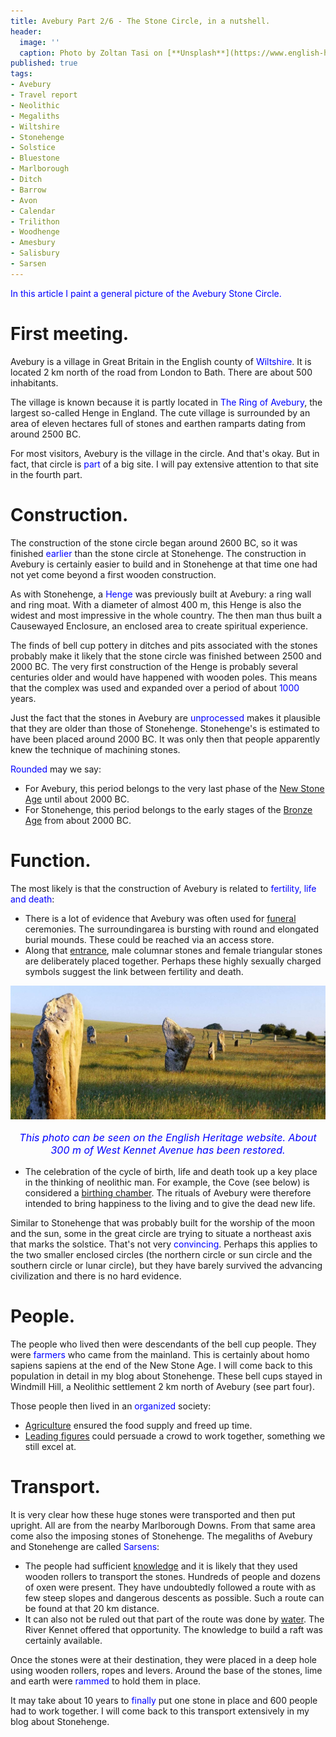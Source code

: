 ```yaml
---
title: Avebury Part 2/6 - The Stone Circle, in a nutshell.
header:
  image: ''
  caption: Photo by Zoltan Tasi on [**Unsplash**](https://www.english-heritage.org.uk)
published: true
tags:
- Avebury
- Travel report
- Neolithic
- Megaliths
- Wiltshire
- Stonehenge
- Solstice
- Bluestone
- Marlborough
- Ditch
- Barrow
- Avon
- Calendar
- Trilithon
- Woodhenge
- Amesbury
- Salisbury
- Sarsen
---
```


<span style="color: blue;">In this article I paint a general picture of the Avebury Stone Circle.</span>

# First meeting.
Avebury is a village in Great Britain in the English county of <span style="color: blue;">Wiltshire</span>. It is located 2 km north of the road from London to Bath. There are about 500 inhabitants. 

The village is known because it is partly located in <span style="color: blue;">The Ring of Avebury</span>, the largest so-called Henge in England. The cute village is surrounded by an area of eleven hectares full of stones and earthen ramparts dating from around 2500 BC.

For most visitors, Avebury is the village in the circle. And that's okay. But in fact, that circle is <span style="color: blue;">part</span> of a big site. I will pay extensive attention to that site in the fourth part.
# Construction. 
The construction of the stone circle began around 2600 BC, so it was finished <span style="color: blue;">earlier</span> than the stone circle at Stonehenge. The construction in Avebury is certainly easier to build and in Stonehenge at that time one had not yet come beyond a first wooden construction. 

As with Stonehenge, a <span style="color: blue;">Henge</span> was previously built at Avebury: a ring wall and ring moat. With a diameter of almost 400 m, this Henge is also the widest and most impressive in the whole country. The then man thus built a Causewayed Enclosure, an enclosed area to create spiritual experience. 

The finds of bell cup pottery in ditches and pits associated with the stones probably make it likely that the stone circle was finished between 2500 and 2000 BC. The very first construction of the Henge is probably several centuries older and would have happened with wooden poles. This means that the complex was used and expanded over a period of about <span style="color: blue;">1000</span> years. 

Just the fact that the stones in Avebury are <span style="color: blue;">unprocessed</span> makes it plausible that they are older than those of Stonehenge. Stonehenge's is estimated to have been placed around 2000 BC. It was only then that people apparently knew the technique of machining stones.

<span style="color: blue;">Rounded</span> may we say:
* For Avebury, this period belongs to the very last phase of the <u>New Stone Age</u> until about 2000 BC. 
* For Stonehenge, this period belongs to the early stages of the <u>Bronze Age</u> from about 2000 BC.

# Function.
The most likely is that the construction of Avebury is related to <span style="color: blue;">fertility, life and death</span>:
* There is a lot of evidence that Avebury was often used for <u>funeral</u> ceremonies. The surroundingarea is bursting with round and elongated burial mounds. These could be reached via an access store.
* Along that <u>entrance</u>, male columnar stones and female triangular stones are deliberately placed together. Perhaps these highly sexually charged symbols suggest the link between fertility and death. 

<div align="center"><img src="/images/West Kennet Avenue.jpg" alt="" width="" height=""></div>

<p style="text-align: center; font-size: 12pt;"><span style="color: blue;"><i>This photo can be seen on the English Heritage website. About 300 m of West Kennet Avenue has been restored.</i></span></p>

* The celebration of the cycle of birth, life and death took up a key place in the thinking of neolithic man. For example, the Cove (see below) is considered a <u>birthing chamber</u>. The rituals of Avebury were therefore intended to bring happiness to the living and to give the dead new life.

Similar to Stonehenge that was probably built for the worship of the moon and the sun, some in the great circle are trying to situate a northeast axis that marks the solstice. That's not very <span style="color: blue;">convincing</span>. Perhaps this applies to the two smaller enclosed circles (the northern circle or sun circle and the southern circle or lunar circle), but they have barely survived the advancing civilization and there is no hard evidence.

# People.
The people who lived then were descendants of the bell cup people. They were <span style="color: blue;">farmers</span> who came from the mainland. This is certainly about homo sapiens sapiens at the end of the New Stone Age. I will come back to this population in detail in my blog about Stonehenge. These bell cups stayed in Windmill Hill, a Neolithic settlement 2 km north of Avebury (see part four).

Those people then lived in an <span style="color: blue;">organized</span> society:
* <u>Agriculture</u> ensured the food supply and freed up time.
* <u>Leading figures</u> could persuade a crowd to work together, something we still excel at.

# Transport.
It is very clear how these huge stones were transported and then put upright. All are from the nearby Marlborough Downs. From that same area come also the imposing stones of Stonehenge. The megaliths of Avebury and Stonehenge are called <span style="color: blue;">Sarsens</span>:
* The people had sufficient <u>knowledge</u> and it is likely that they used wooden rollers to transport the stones. Hundreds of people and dozens of oxen were present. They have undoubtedly followed a route with as few steep slopes and dangerous descents as possible. Such a route can be found at that 20 km distance.
* It can also not be ruled out that part of the route was done by <u>water</u>. The River Kennet offered that opportunity. The knowledge to build a raft was certainly available.

Once the stones were at their destination, they were placed in a deep hole using wooden rollers, ropes and levers. Around the base of the stones, lime and earth were <span style="color: blue;">rammed</span> to hold them in place. 

It may take about 10 years to <span style="color: blue;">finally</span> put one stone in place and 600 people had to work together. I will come back to this transport extensively in my blog about Stonehenge.
